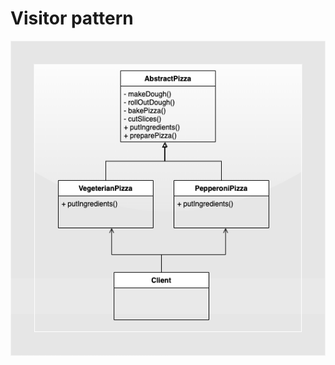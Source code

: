 # Visitor pattern

<img src="../../../../../../../../assets/images/uml_template_uml.png" align="middle">